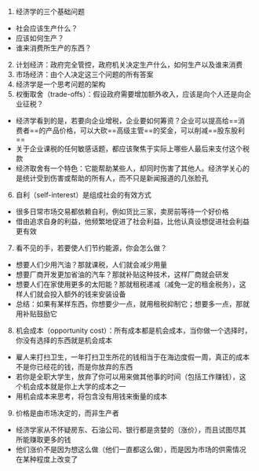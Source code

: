 1. 经济学的三个基础问题
- 社会应该生产什么？
- 应该如何生产？
- 谁来消费所生产的东西？
2. 计划经济：政府完全管控，政府机关决定生产什么，如何生产以及谁来消费
3. 市场经济：由个人决定这三个问题的所有答案
4. 经济学是一个思考问题的架构
5. 权衡取舍（trade-offs）：假设政府需要增加额外收入，应该是向个人还是向企业征税？
- 经济学看到的是，若要向企业增税，企业要如何筹资？企业可以提高给==消费者==的产品价格，可以大砍==高级主管==的奖金，可以削减==股东股利==
- 关于企业课税的任何敏感话题，都应该聚焦于实际上哪些人最后来支付这个税款
- 经济取舍有一个特色：它能帮助某些人，却同时伤害了其他人。经济学关心的是统计受到伤害或帮助的所有人，而不只是新闻报道的几张脸孔
6. 自利（self-interest）是组成社会的有效方式
- 很多日常市场交易都依赖自利，例如货比三家，卖房前等待一个好价格
- 借由追求自身的利益，他频繁地促进了社会利益，比他认真设想促进社会利益更有效
7. 看不见的手，若要使人们节约能源，你会怎么做？
- 想要人们少用汽油？那就课税，人们就会减少用量
- 想要厂商开发更加省油的汽车？那就补贴这种技术，这样厂商就会研发
- 想要人们在家使用更多的太阳能？那就租税递减（减免一定的租金税务），这样人们就会投入额外的钱来安装设备
- 总结：如果有某样东西，你想要少一点，就用租税抑制它；想要多一点，那就用补贴鼓励它
8. 机会成本（opportunity cost）：所有成本都是机会成本，当你做一个选择时，你没有选择的东西就是机会成本
- 雇人来打扫卫生，一年打扫卫生所花的钱相当于在海边度假一周，真正的成本不是你已经花的钱，而是你放弃的东西
- 若你是全职大学生，放弃了你可以用来做其他事的时间（包括工作赚钱），这个机会成本就是你上大学的成本之一
- 用机会成本来思考，将包含没有用钱来衡量的成本
9. 价格是由市场决定的，而非生产者
- 经济学家从不怀疑房东、石油公司、银行都是贪婪的（涨价），而且试图尽其所能赚取更多的钱
- 他们涨价不是因为想这么做（他们一直都这么做），而是因为市场的供需情况在某种程度上改变了

